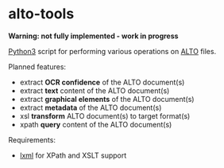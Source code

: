 # alto-tools

**Warning: not fully implemented - work in progress**

[Python3](https://www.python.org/) script for performing various operations on [ALTO](http://www.loc.gov/standards/alto/) files.

Planned features:

* extract **OCR confidence** of the ALTO document(s)
* extract **text** content of the ALTO document(s)
* extract **graphical elements** of the ALTO document(s)
* extract **metadata** of the ALTO document(s)
* xsl **transform** ALTO document(s) to target format(s)
* xpath **query** content of the ALTO document(s)

Requirements:

* [lxml](http://lxml.de/) for XPath and XSLT support
